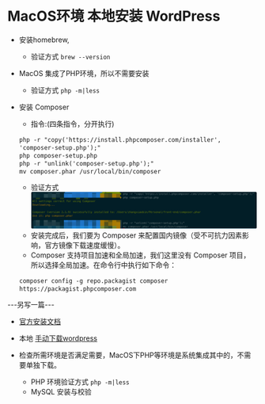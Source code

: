 # MacOS环境 本地安装 WordPress
* 安装homebrew,
	* 验证方式 `brew --version`
* MacOS 集成了PHP环境，所以不需要安装
	* 验证方式 `php -m|less`
* 安装 Composer
	* 指令:(四条指令，分开执行) 
	
	```
	php -r "copy('https://install.phpcomposer.com/installer', 'composer-setup.php');"
	php composer-setup.php
	php -r "unlink('composer-setup.php');"
	mv composer.phar /usr/local/bin/composer
	```
	* 验证方式 
	![](../images/wordPress/download-composer.png)
	* 安装完成后，我们要为 Composer 来配置国内镜像（受不可抗力因素影响，官方镜像下载速度缓慢）。
	* Composer 支持项目加速和全局加速，我们这里没有 Composer 项目，所以选择全局加速。在命令行中执行如下命令：

	```
	composer config -g repo.packagist composer https://packagist.phpcomposer.com
	```


---另写一篇---

* [官方安装文档](https://cn.wordpress.org/support/category/installation/)

* 本地 [手动下载wordpress](https://cn.wordpress.org/download/#download-install)
* 检查所需环境是否满足需要，MacOS下PHP等环境是系统集成其中的，不需要单独下载。
	* PHP 环境验证方式 `php -m|less`
	* MySQL 安装与校验
